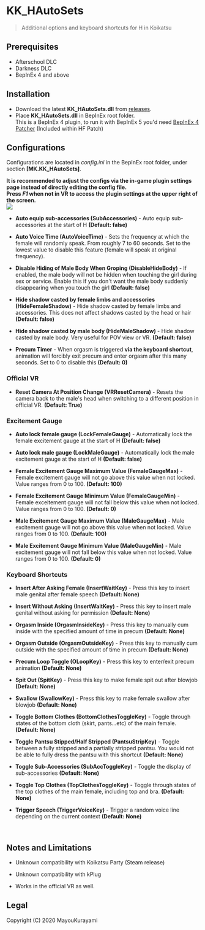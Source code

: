 # KK_HAutoSets
> Additional options and keyboard shortcuts for H in Koikatsu   


## Prerequisites  
- Afterschool DLC  
- Darkness DLC  
- BepInEx 4 and above  



## Installation  
- Download the latest **KK_HAutoSets.dll** from [releases](https://github.com/MayouKurayami/KK_HAutoSets/releases).
- Place **KK_HAutoSets.dll** in BepInEx root folder.  
This is a BepInEx 4 plugin, to run it with BepInEx 5 you'd need [BepInEx 4 Patcher](https://github.com/BepInEx/BepInEx.BepInEx4Upgrader) (Included within HF Patch)

## Configurations
Configurations are located in *config.ini* in the BepInEx root folder, under section **[MK.KK_HAutoSets]**.  

**It is recommended to adjust the configs via the in-game plugin settings page instead of directly editing the config file.  
Press *F1* when not in VR to access the plugin settings at the upper right of the screen.**  
![](https://github.com/MayouKurayami/KK_HAutoSets/blob/master/images/HautoSets_settings.png)  


- **Auto equip sub-accessories (SubAccessories)** - Auto equip sub-accessories at the start of H **(Default: false)**  

- **Auto Voice Time (AutoVoiceTime)** - Sets the frequency at which the female will randomly speak. From roughly 7 to 60 seconds. Set to the lowest value to disable this feature (female will speak at original frequency).

- **Disable Hiding of Male Body When Groping (DisableHideBody)** - If enabled, the male body will not be hidden when touching the girl during sex or service. Enable this if you don't want the male body suddenly disappearing when you touch the girl **(Default: false)**  

- **Hide shadow casted by female limbs and accessories (HideFemaleShadow)** - Hide shadow casted by female limbs and accessories. This does not affect shadows casted by the head or hair **(Default: false)**  

- **Hide shadow casted by male body (HideMaleShadow)** - Hide shadow casted by male body. Very useful for POV view or VR. **(Default: false)**  

- **Precum Timer** - When orgasm is triggered **via the keyboard shortcut**, animation will forcibly exit precum and enter orgasm after this many seconds. Set to 0 to disable this **(Default: 0)**  

### Official VR  

- **Reset Camera At Position Change (VRResetCamera)** - Resets the camera back to the male's head when switching to a different position in official VR. **(Default: True)**  


### Excitement Gauge  

- **Auto lock female gauge (LockFemaleGauge)** - Automatically lock the female excitement gauge at the start of H **(Default: false)**  

- **Auto lock male gauge (LockMaleGauge)** - Automatically lock the male excitement gauge at the start of H **(Default: false)**  

- **Female Excitement Gauge Maximum Value (FemaleGaugeMax)** - Female excitement gauge will not go above this value when not locked. Value ranges from 0 to 100. **(Default: 100)**  

- **Female Excitement Gauge Minimum Value (FemaleGaugeMin)** - Female exceitement gauge will not fall below this value when not locked. Value ranges from 0 to 100. **(Default: 0)**  

- **Male Excitement Gauge Maximum Value (MaleGaugeMax)** - Male excitement gauge will not go above this value when not locked. Value ranges from 0 to 100. **(Default: 100)**  

- **Male Excitement Gauge Minimum Value (MaleGaugeMin)** - Male excitement gauge will not fall below this value when not locked. Value ranges from 0 to 100. **(Default: 0)**  

### Keyboard Shortcuts  
- **Insert After Asking Female (InsertWaitKey)** - Press this key to insert male genital after female speech **(Default: None)**  

- **Insert Without Asking (InsertWaitKey)** - Press this key to insert male genital without asking for permission **(Default: None)**  

- **Orgasm Inside (OrgasmInsideKey)** - Press this key to manually cum inside with the specified amount of time in precum **(Default: None)**  

- **Orgasm Outside (OrgasmOutsideKey)** - Press this key to manually cum outside with the specified amount of time in precum **(Default: None)**  

- **Precum Loop Toggle (OLoopKey)** - Press this key to enter/exit precum animation **(Default: None)**  

- **Spit Out (SpitKey)** - Press this key to make female spit out after blowjob **(Default: None)**  

- **Swallow (SwallowKey)** - Press this key to make female swallow after blowjob **(Default: None)**  

- **Toggle Bottom Clothes (BottomClothesToggleKey)** - Toggle through states of the bottom cloth (skirt, pants...etc) of the main female. **(Default: None)**  

- **Toggle Pantsu Stipped/Half Stripped (PantsuStripKey)** - Toggle between a fully stripped and a partially stripped pantsu. You would not be able to fully dress the pantsu with this shortcut **(Default: None)**  

- **Toggle Sub-Accessories (SubAccToggleKey)** - Toggle the display of sub-accessories **(Default: None)**  

- **Toggle Top Clothes (TopClothesToggleKey)** - Toggle through states of the top clothes of the main female, including top and bra. **(Default: None)**  

- **Trigger Speech (TriggerVoiceKey)** - Trigger a random voice line depending on the current context **(Default: None)**  
<br>

## Notes and Limitations  
- Unknown compatibility with Koikatsu Party (Steam release)  

- Unknown compatibility with kPlug

- Works in the official VR as well.  

## Legal  
Copyright (C) 2020  MayouKurayami
